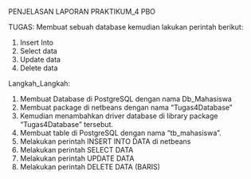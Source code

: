 PENJELASAN LAPORAN PRAKTIKUM_4 PBO

TUGAS:
Membuat sebuah database kemudian lakukan perintah berikut:
1. Insert Into
2. Select data
3. Update data
4. Delete data

Langkah_Langkah:
1. Membuat Database di PostgreSQL dengan nama Db_Mahasiswa
2. Membuat package di netbeans dengan nama “Tugas4Database”
3. Kemudian menambahkan driver database di library package
“Tugas4Database” tersebut.
4. Membuat table di PostgreSQL dengan nama “tb_mahasiswa”.
5. Melakukan perintah INSERT INTO DATA di netbeans
6. Melakukan perintah SELECT DATA
7. Melakukan perintah UPDATE DATA
8. Melakukan perintah DELETE DATA (BARIS)
